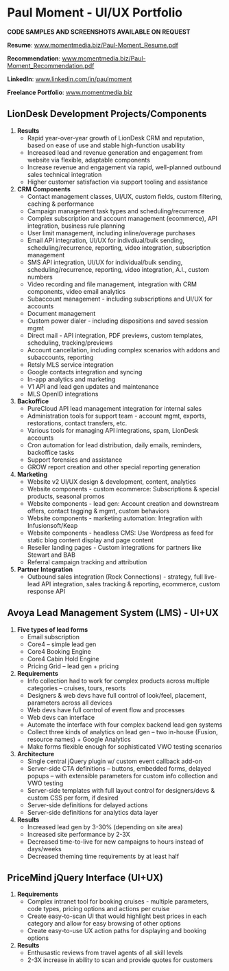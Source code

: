 # Paul Moment - UI/UX Portfolio

**CODE SAMPLES AND SCREENSHOTS AVAILABLE ON REQUEST**

**Resume**: www.momentmedia.biz/Paul-Moment_Resume.pdf

**Recommendation**: www.momentmedia.biz/Paul-Moment_Recommendation.pdf

**LinkedIn**: www.linkedin.com/in/paulmoment

**Freelance Portfolio**: www.momentmedia.biz

LionDesk Development Projects/Components
---------------------------------

1.	**Results**
	+ Rapid year-over-year growth of LionDesk CRM and reputation, based on ease of use and stable high-function usability
	+ Increased lead and revenue generation and engagement from website via flexible, adaptable components
	+ Increase revenue and engagement via rapid, well-planned outbound sales technical integration
	+ Higher customer satisfaction via support tooling and assistance
2.	**CRM Components**
	+ Contact management classes, UI/UX, custom fields, custom filtering, caching & performance
	+ Campaign management task types and scheduling/recurrence
	+ Complex subscription and account management (ecommerce), API integration, business rule planning
	+ User limit management, including inline/overage purchases
	+ Email API integration, UI/UX for indivdiual/bulk sending, scheduling/recurrence, reporting, video integration, subscription management
	+ SMS API integration, UI/UX for individual/bulk sending, scheduling/recurrence, reporting, video integration, A.I., custom numbers
	+ Video recording and file management, integration with CRM components, video email analytics
	+ Subaccount management - including subscriptions and UI/UX for accounts
	+ Document management
	+ Custom power dialer - including dispositions and saved session mgmt
	+ Direct mail - API integration, PDF previews, custom templates, scheduling, tracking/previews
	+ Account cancellation, including complex scenarios with addons and subaccounts, reporting
	+ Retsly MLS service integration
	+ Google contacts integration and syncing
	+ In-app analytics and marketing
	+ V1 API and lead gen updates and maintenance
	+ MLS OpenID integrations
3.	**Backoffice**
	+ PureCloud API lead management integration for internal sales
	+ Administration tools for support team - account mgmt, exports, restorations, contact transfers, etc.
	+ Various tools for managing API integrations, spam, LionDesk accounts
	+ Cron automation for lead distribution, daily emails, reminders, backoffice tasks
	+ Support forensics and assistance
	+ GROW report creation and other special reporting generation
4.	**Marketing**
	+ Website v2 UI/UX design & development, content, analytics
	+ Website components - custom ecommerce: Subscriptions & special products, seasonal promos
	+ Website components - lead gen: Account creation and downstream offers, contact tagging & mgmt, custom behaviors
	+ Website components - marketing automation: Integration with Infusionsoft/Keap
	+ Website components - headless CMS: Use Wordpress as feed for static blog content display and page content
	+ Reseller landing pages - Custom integrations for partners like Stewart and BAB
	+ Referral campaign tracking and attribution
5.	**Partner Integration**
	+ Outbound sales integration (Rock Connections) - strategy, full live-lead API integration, sales tracking & reporting, ecommerce, custom response API 

Avoya Lead Management System (LMS) - UI+UX
---------------------------------

1.	**Five types of lead forms**
	+ Email subscription
	+ Core4 – simple lead gen
	+ Core4 Booking Engine
	+ Core4 Cabin Hold Engine
	+ Pricing Grid – lead gen + pricing
2.	**Requirements**
	+ Info collection had to work for complex products across multiple categories – cruises, tours, resorts
	+ Designers & web devs have full control of look/feel, placement, parameters across all devices
	+ Web devs have full control of event flow and processes
	+ Web devs can interface 
	+ Automate the interface with four complex backend lead gen systems
	+ Collect three kinds of analytics on lead gen – two in-house (Fusion, resource names) + Google Analytics
	+ Make forms flexible enough for sophisticated VWO testing scenarios
3.	**Architecture**
	+ Single central jQuery plugin w/ custom event callback add-on
	+ Server-side CTA definitions – buttons, embedded forms, delayed popups – with extensible parameters for custom info collection and VWO testing
	+ Server-side templates with full layout control for designers/devs & custom CSS per form, if desired
	+ Server-side definitions for delayed actions
	+ Server-side definitions for analytics data layer
4.	**Results**
	+ Increased lead gen by 3-30% (depending on site area)
	+ Increased site performance by 2-3X
	+ Decreased time-to-live for new campaigns to hours instead of days/weeks
	+ Decreased theming time requirements by at least half

PriceMind jQuery Interface (UI+UX)
--------------------------------------

1. **Requirements**
	+ Complex intranet tool for booking cruises - multiple parameters, code types, pricing options and actions per cruise
	+ Create easy-to-scan UI that would highlight best prices in each category and allow for easy browsing of other options
	+ Create easy-to-use UX action paths for displaying and booking options
2. **Results**
	+ Enthusastic reviews from travel agents of all skill levels
	+ 2-3X increase in ability to scan and provide quotes for customers
